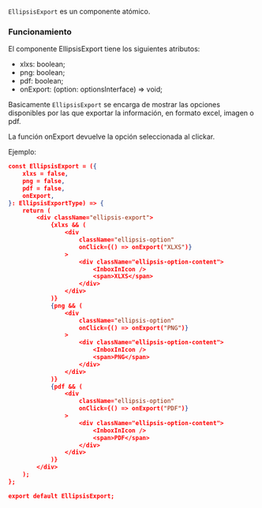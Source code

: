 `EllipsisExport` es un componente atómico.

### Funcionamiento

El componente EllipsisExport tiene los siguientes atributos:

-   xlxs: boolean;
-   png: boolean;
-   pdf: boolean;
-   onExport: (option: optionsInterface) => void;

Basicamente `EllipsisExport` se encarga de mostrar las opciones disponibles por las que exportar la información, en formato excel, imagen o pdf.

La función onExport devuelve la opción seleccionada al clickar.

Ejemplo:

```json
const EllipsisExport = ({
    xlxs = false,
    png = false,
    pdf = false,
    onExport,
}: EllipsisExportType) => {
    return (
        <div className="ellipsis-export">
            {xlxs && (
                <div
                    className="ellipsis-option"
                    onClick={() => onExport("XLXS")}
                >
                    <div className="ellipsis-option-content">
                        <InboxInIcon />
                        <span>XLXS</span>
                    </div>
                </div>
            )}
            {png && (
                <div
                    className="ellipsis-option"
                    onClick={() => onExport("PNG")}
                >
                    <div className="ellipsis-option-content">
                        <InboxInIcon />
                        <span>PNG</span>
                    </div>
                </div>
            )}
            {pdf && (
                <div
                    className="ellipsis-option"
                    onClick={() => onExport("PDF")}
                >
                    <div className="ellipsis-option-content">
                        <InboxInIcon />
                        <span>PDF</span>
                    </div>
                </div>
            )}
        </div>
    );
};

export default EllipsisExport;
```
